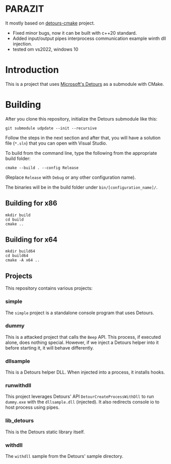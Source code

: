 # PARAZIT
It mostly based on [detours-cmake](https://github.com/0xeb/detours-cmake) project.
* Fixed minor bugs, now it can be built with c++20 standard.
* Added input/output pipes interprocess communication example winth dll injection.
* tested om vs2022, windows 10
# Introduction
This is a project that uses [Microsoft's Detours](https://github.com/microsoft/detours) as a submodule with CMake.

# Building

After you clone this repository, initialize the Detours submodule like this:

```
git submodule udpdate --init --recursive
```

Follow the steps in the next section and after that, you will have a solution file (`*.sln`) that you can open with Visual Studio.

To build from the command line, type the following from the appropriate build folder:
```
cmake --build . --config Release
```

(Replace `Release` with `Debug` or any other configuration name).

The binaries will be in the build folder under `bin/[configuration_name]/`.

## Building for x86

```
mkdir build
cd build
cmake ..
```

## Building for x64

```
mkdir build64
cd build64
cmake -A x64 ..
```

## Projects

This repository contains various projects:

### simple

The `simple` project is a standalone console program that uses Detours.

### dummy

This is a attacked project that calls the `Beep` API. 
This process, if executed alone, does nothing special. 
However, if we inject a Detours helper into it before starting it, it will behave differently.

### dllsample

This is a Detours helper DLL. When injected into a process, it installs hooks.

### runwithdll

This project leverages Detours' API `DetourCreateProcessWithDll` to run `dummy.exe` with the `dllsample.dll` (injected).
It also redirects console io to host process using pipes.

### lib_detours

This is the Detours static library itself.

### withdll
The `withdll` sample from the Detours' sample directory.
